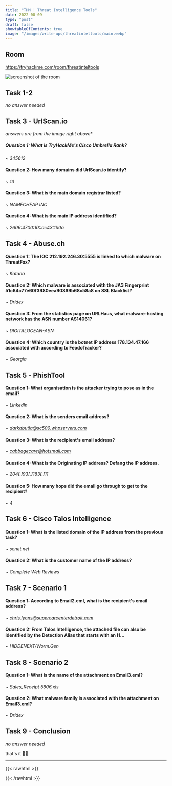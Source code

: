 ```yaml
---
title: "THM | Threat Intelligence Tools"
date: 2022-08-09
type: "post"
draft: false
showtableOfContents: true
image: "/images/write-ups/threatinteltools/main.webp"
---
```


## Room

https://tryhackme.com/room/threatinteltools

![screenshot of the room](/images/write-ups/threatinteltools/main.webp)

## Task 1-2

*no answer needed*

## Task 3 - UrlScan.io 
*answers are from the image right above**

##### Question 1: What is TryHackMe's Cisco Umbrella Rank?

~ *345612*

#### Question 2: How many domains did UrlScan.io identify?

~ *13*

#### Question 3: What is the main domain registrar listed?

~ *NAMECHEAP INC*

#### Question 4: What is the main IP address identified?

~ *2606:4700:10::ac43:1b0a*

## Task 4 - Abuse.ch

#### Question 1: The IOC 212.192.246.30:5555 is linked to which malware on ThreatFox?

~ *Katana*

#### Question 2: Which malware is associated with the JA3 Fingerprint 51c64c77e60f3980eea90869b68c58a8 on SSL Blacklist?

~ *Dridex*

#### Question 3: From the statistics page on URLHaus, what malware-hosting network has the ASN number AS14061?

~ *DIGITALOCEAN-ASN*

#### Question 4: Which country is the botnet IP address 178.134.47.166 associated with according to FeodoTracker?

~ *Georgia*

## Task 5 -  PhishTool

#### Question 1: What organisation is the attacker trying to pose as in the email?

~ *LinkedIn*

#### Question 2: What is the senders email address?

~ *darkabutla@sc500.whpservers.com*

#### Question 3: What is the recipient's email address?

~ *cabbagecare@hotsmail.com*

#### Question 4: What is the Originating IP address? Defang the IP address.

~ *204[.]93[.]183[.]11*

#### Question 5: How many hops did the email go through to get to the recipient?

~ *4*

## Task 6 - Cisco Talos Intelligence

#### Question 1: What is the listed domain of the IP address from the previous task?

~ *scnet.net*

#### Question 2: What is the customer name of the IP address?

~ *Complete Web Reviews*

## Task 7 - Scenario 1

#### Question 1: According to Email2.eml, what is the recipient's email address?

~ *chris.lyons@supercarcenterdetroit.com*

#### Question 2: From Talos Intelligence, the attached file can also be identified by the Detection Alias that starts with an H...

~ *HIDDENEXT/Worm.Gen*

## Task 8 - Scenario 2

#### Question 1: What is the name of the attachment on Email3.eml?

~ *Sales_Receipt 5606.xls*

#### Question 2: What malware family is associated with the attachment on Email3.eml?

~ *Dridex*

## Task 9 - Conclusion

*no answer needed*

that's it ✌🏽

-------------------------------------------------------------
{{< rawhtml >}} 
 
{{< /rawhtml >}}